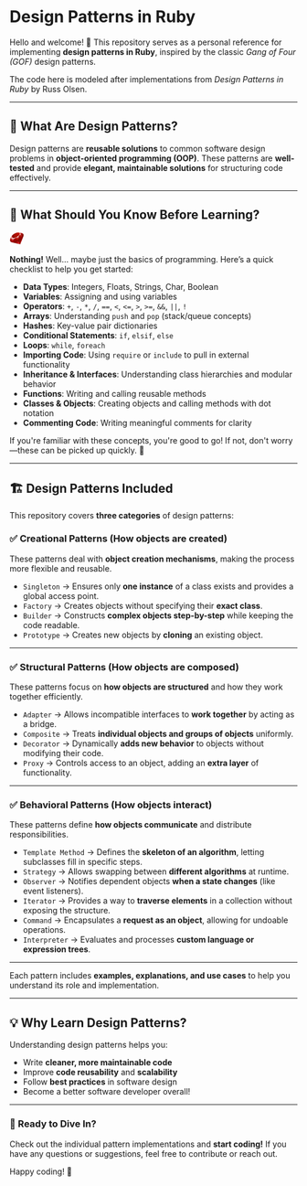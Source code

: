 # Design Patterns in Ruby

Hello and welcome! 👋 This repository serves as a personal reference for implementing **design patterns in Ruby**, inspired by the classic *Gang of Four (GOF)* design patterns.

The code here is modeled after implementations from *Design Patterns in Ruby* by Russ Olsen.

---

## 📌 What Are Design Patterns?
Design patterns are **reusable solutions** to common software design problems in **object-oriented programming (OOP)**. These patterns are **well-tested** and provide **elegant, maintainable solutions** for structuring code effectively.

---

## 🚀 What Should You Know Before Learning?

<img src="git_images/rubyIcon.png" alt="drawing" width="5%"/>


**Nothing!** Well... maybe just the basics of programming. Here’s a quick checklist to help you get started:

- **Data Types**: Integers, Floats, Strings, Char, Boolean
- **Variables**: Assigning and using variables
- **Operators**: `+`, `-`, `*`, `/`, `==`, `<`, `<=`, `>`, `>=`, `&&`, `||`, `!`
- **Arrays**: Understanding `push` and `pop` (stack/queue concepts)
- **Hashes**: Key-value pair dictionaries
- **Conditional Statements**: `if`, `elsif`, `else`
- **Loops**: `while`, `foreach`
- **Importing Code**: Using `require` or `include` to pull in external functionality
- **Inheritance & Interfaces**: Understanding class hierarchies and modular behavior
- **Functions**: Writing and calling reusable methods
- **Classes & Objects**: Creating objects and calling methods with dot notation
- **Commenting Code**: Writing meaningful comments for clarity

If you're familiar with these concepts, you're good to go! If not, don't worry—these can be picked up quickly. 🚀

---

## 🏗️ Design Patterns Included
This repository covers **three categories** of design patterns:

### ✅ **Creational Patterns** (How objects are created)
These patterns deal with **object creation mechanisms**, making the process more flexible and reusable.

- `Singleton` → Ensures only **one instance** of a class exists and provides a global access point.
- `Factory` → Creates objects without specifying their **exact class**.
- `Builder` → Constructs **complex objects step-by-step** while keeping the code readable.
- `Prototype` → Creates new objects by **cloning** an existing object.

---

### ✅ **Structural Patterns** (How objects are composed)
These patterns focus on **how objects are structured** and how they work together efficiently.

- `Adapter` → Allows incompatible interfaces to **work together** by acting as a bridge.
- `Composite` → Treats **individual objects and groups of objects** uniformly.
- `Decorator` → Dynamically **adds new behavior** to objects without modifying their code.
- `Proxy` → Controls access to an object, adding an **extra layer** of functionality.

---

### ✅ **Behavioral Patterns** (How objects interact)
These patterns define **how objects communicate** and distribute responsibilities.

- `Template Method` → Defines the **skeleton of an algorithm**, letting subclasses fill in specific steps.
- `Strategy` → Allows swapping between **different algorithms** at runtime.
- `Observer` → Notifies dependent objects **when a state changes** (like event listeners).
- `Iterator` → Provides a way to **traverse elements** in a collection without exposing the structure.
- `Command` → Encapsulates a **request as an object**, allowing for undoable operations.
- `Interpreter` → Evaluates and processes **custom language or expression trees**.

---

Each pattern includes **examples, explanations, and use cases** to help you understand its role and implementation.

---

## 💡 Why Learn Design Patterns?
Understanding design patterns helps you:
- Write **cleaner, more maintainable code**
- Improve **code reusability** and **scalability**
- Follow **best practices** in software design
- Become a better software developer overall!

---

### 🌟 Ready to Dive In?
Check out the individual pattern implementations and **start coding!** If you have any questions or suggestions, feel free to contribute or reach out.

Happy coding! 🎉
